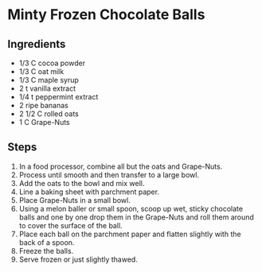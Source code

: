 # Minty Frozen Chocolate Balls

## Ingredients
- 1/3 C cocoa powder
- 1/3 C oat milk
- 1/3 C maple syrup
- 2 t vanilla extract
- 1/4 t peppermint extract
- 2 ripe bananas
- 2 1/2 C rolled oats
- 1 C Grape-Nuts

## Steps
1. In a food processor, combine all but the oats and Grape-Nuts.
2. Process until smooth and then transfer to a large bowl.
3. Add the oats to the bowl and mix well.
4. Line a baking sheet with parchment paper.
5. Place Grape-Nuts in a small bowl.
6. Using a melon baller or small spoon, scoop up wet, sticky chocolate balls and one by one drop them in the Grape-Nuts and roll them around to cover the surface of the ball.
7. Place each ball on the parchment paper and flatten slightly with the back of a spoon.
8. Freeze the balls.
9. Serve frozen or just slightly thawed.